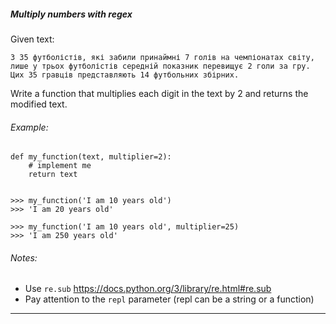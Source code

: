 
##### Multiply numbers with regex

Given text:
```
З 35 футболістів, які забили принаймні 7 голів на чемпіонатах світу, лише у трьох футболістів середній показник перевищує 2 голи за гру. Цих 35 гравців представляють 14 футбольних збірних.
```

Write a function that multiplies each digit in the text by 2 and returns the modified text.

###### Example:
```
def my_function(text, multiplier=2):
    # implement me
    return text


>>> my_function('I am 10 years old')
>>> 'I am 20 years old'

>>> my_function('I am 10 years old', multiplier=25)
>>> 'I am 250 years old'
```

###### Notes:
 - Use `re.sub` https://docs.python.org/3/library/re.html#re.sub
 - Pay attention to the `repl` parameter (repl can be a string or a function)

---